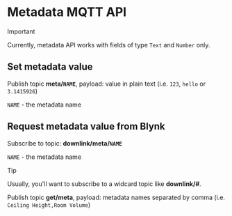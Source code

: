 # Metadata MQTT API

> [!IMPORTANT]
> Currently, metadata API works with fields of type `Text` and `Number` only.

## Set metadata value

Publish topic **meta/`NAME`**, payload: value in plain text (i.e. `123`, `hello` or `3.1415926`)

`NAME` - the metadata name

## Request metadata value from Blynk

Subscribe to topic: **downlink/meta/`NAME`**

`NAME` - the metadata name

> [!TIP]
> Usually, you'll want to subscribe to a widcard topic like **downlink/#**.

Publish topic **get/meta**, payload: metadata names separated by comma (i.e. `Ceiling Height,Room Volume`)
